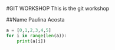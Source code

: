 #GIT WORKSHOP
This is the git workshop

##Name
Paulina Acosta

```python
a = [0,1,2,3,4,5]
for i in range(len(a)):
    print(a[i])
```